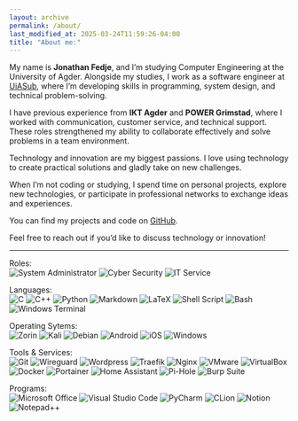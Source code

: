 ```yaml
---
layout: archive
permalink: /about/
last_modified_at: 2025-03-24T11:59:26-04:00
title: "About me:"
---
```


My name is **Jonathan Fedje**, and I’m studying Computer Engineering at the University of Agder. Alongside my studies, I work as a software engineer at [UiASub](https://uiasub.no), where I’m developing skills in programming, system design, and technical problem-solving.

I have previous experience from **IKT Agder** and **POWER Grimstad**, where I worked with communication, customer service, and technical support. These roles strengthened my ability to collaborate effectively and solve problems in a team environment.

Technology and innovation are my biggest passions. I love using technology to create practical solutions and gladly take on new challenges.

When I’m not coding or studying, I spend time on personal projects, explore new technologies, or participate in professional networks to exchange ideas and experiences.

You can find my projects and code on [GitHub](https://github.com/jonathand-cf).

Feel free to reach out if you’d like to discuss technology or innovation!

---

Roles:
<br>
![System Administrator](https://img.shields.io/badge/System-Administrator-blue?style=for-the-badge&logo=microsoft-office&logoColor=white)
![Cyber Security](https://img.shields.io/badge/Cyber-Sec-black?style=for-the-badge&logo=microsoft-office&logoColor=white)
![IT Service](https://img.shields.io/badge/IT-Service-blue?style=for-the-badge&logo=microsoft-office&logoColor=white)

Languages:
<br>
![C](https://img.shields.io/badge/C-%231572B6.svg?style=for-the-badge&logo=c&logoColor=white)
![C++](https://img.shields.io/badge/-C++-%231572B6?style=for-the-badge&logo=cplusplus&logoColor=white)
![Python](https://img.shields.io/badge/python-3670A0?style=for-the-badge&logo=python&logoColor=ffdd54)
![Markdown](https://img.shields.io/badge/Markdown-000000?style=for-the-badge&logo=markdown&logoColor=white)
![LaTeX](https://img.shields.io/badge/latex-%23008080.svg?style=for-the-badge&logo=latex&logoColor=white)
![Shell Script](https://img.shields.io/badge/shell_script-%23121011.svg?style=for-the-badge&logo=gnu-bash&logoColor=white)
![Bash](https://img.shields.io/badge/Bash-%23121011.svg?style=for-the-badge&logo=gnu-bash&logoColor=white)
![Windows Terminal](https://img.shields.io/badge/Windows%20Terminal-%234D4D4D.svg?style=for-the-badge&logo=windows-terminal&logoColor=white)

Operating Sytems:
<br>
![Zorin](https://img.shields.io/badge/Zorin-1793D1?logo=zorin&logoColor=fff&style=for-the-badge)
![Kali](https://img.shields.io/badge/Kali%20Linux-000000?style=for-the-badge&logo=kalilinux&logoColor=white)
![Debian](https://img.shields.io/badge/Debian-D70A53?style=for-the-badge&logo=debian&logoColor=white)
![Android](https://img.shields.io/badge/Android-3DDC84?style=for-the-badge&logo=android&logoColor=white)
![iOS](https://img.shields.io/badge/iOS-000000?style=for-the-badge&logo=ios&logoColor=white)
![Windows](https://img.shields.io/badge/Windows-0078D6?style=for-the-badge&logo=windows&logoColor=white)

Tools & Services:
<br>
![Git](https://img.shields.io/badge/git-%23F05033.svg?style=for-the-badge&logo=git&logoColor=white)
![Wireguard](https://img.shields.io/badge/wireguard-%2388171A.svg?style=for-the-badge&logo=wireguard&logoColor=white)
![Wordpress](https://img.shields.io/badge/Wordpress-0078D6?style=for-the-badge&logo=wordpress&logoColor=white)
![Traefik](https://img.shields.io/badge/Traefik-red?style=for-the-badge&logo=traefikproxy&logoColor=white)
![Nginx](https://img.shields.io/badge/nginx-%23009639.svg?style=for-the-badge&logo=nginx&logoColor=white)
![VMware](https://img.shields.io/badge/vmware-07405E?style=for-the-badge&logo=vmware&logoColor=white)
![VirtualBox](https://img.shields.io/badge/virtualbox-0078D6?style=for-the-badge&logo=virtualbox&logoColor=white)
![Docker](https://img.shields.io/badge/docker-%230db7ed.svg?style=for-the-badge&logo=docker&logoColor=white)
![Portainer](https://img.shields.io/badge/portainer-%230db7ed.svg?style=for-the-badge&logo=portainer&logoColor=white)
![Home Assistant](https://img.shields.io/badge/home%20assistant-%2341BDF5.svg?style=for-the-badge&logo=home-assistant&logoColor=white)
![Pi-Hole](https://img.shields.io/badge/pihole-%2388171A.svg?style=for-the-badge&logo=pihole&logoColor=white)
![Burp Suite](https://img.shields.io/badge/burp%20suite-%23E34F26.svg?style=for-the-badge&logo=burpsuite&logoColor=white)

Programs:
<br>
![Microsoft Office](https://img.shields.io/badge/Microsoft_Office-D83B01?style=for-the-badge&logo=microsoft-office&logoColor=white)
![Visual Studio Code](https://img.shields.io/badge/Visual%20Studio%20Code-0078d7.svg?style=for-the-badge&logo=visual-studio-code&logoColor=white)
![PyCharm](https://img.shields.io/badge/pycharm-143?style=for-the-badge&logo=pycharm&logoColor=black&color=black&labelColor=green)
![CLion](https://img.shields.io/badge/clion-143?style=for-the-badge&logo=clion&logoColor=black&color=black&labelColor=green)
![Notion](https://img.shields.io/badge/notion-%23483699.svg?style=for-the-badge&logo=notion&logoColor=white)
![Notepad++](https://img.shields.io/badge/Notepad++-90E59A.svg?style=for-the-badge&logo=notepad%2b%2b&logoColor=black)
